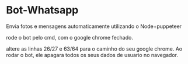 # Bot-Whatsapp
Envia fotos e mensagens automaticamente utilizando o Node+puppeteer


rode o bot pelo cmd, com o google chrome fechado. 

altere as linhas 26/27 e 63/64 para o caminho do seu google chrome.
Ao rodar o bot, ele apagara todos os seus dados de usuario no navegador.
